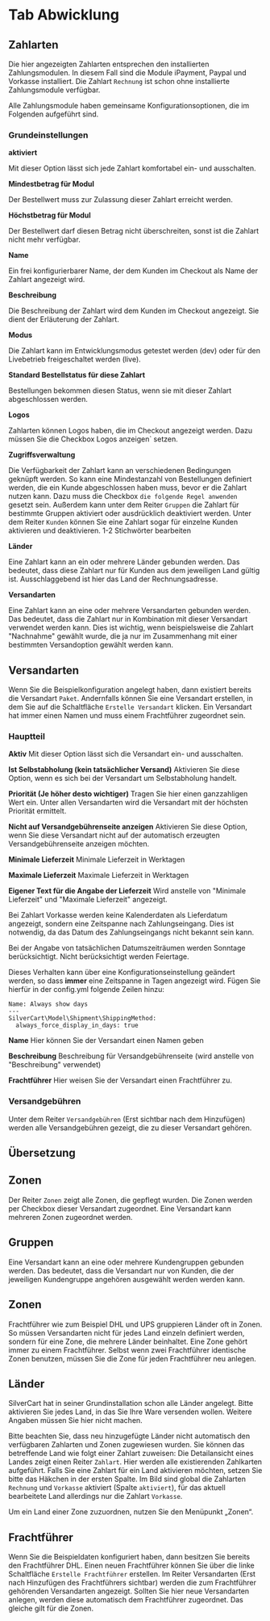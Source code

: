 # Tab Abwicklung

## Zahlarten

Die hier angezeigten Zahlarten entsprechen den installierten Zahlungsmodulen. In diesem Fall sind die Module iPayment, Paypal und Vorkasse installiert. Die Zahlart `Rechnung` ist schon ohne installierte Zahlungsmodule verfügbar.

Alle Zahlungsmodule haben gemeinsame Konfigurationsoptionen, die im Folgenden aufgeführt sind.

### Grundeinstellungen

**aktiviert**

Mit dieser Option lässt sich jede Zahlart komfortabel ein- und ausschalten.

**Mindestbetrag für Modul**

Der Bestellwert muss zur Zulassung dieser Zahlart erreicht werden.

**Höchstbetrag für Modul**

Der Bestellwert darf diesen Betrag nicht überschreiten, sonst ist die Zahlart nicht mehr verfügbar.

**Name**

Ein frei konfigurierbarer Name, der dem Kunden im Checkout als Name der Zahlart angezeigt wird.

**Beschreibung**

Die Beschreibung der Zahlart wird dem Kunden im Checkout angezeigt. Sie dient der Erläuterung der Zahlart.

**Modus**

Die Zahlart kann im Entwicklungsmodus getestet werden (dev) oder für den Livebetrieb freigeschaltet werden (live).

**Standard Bestellstatus für diese Zahlart**

Bestellungen bekommen diesen Status, wenn sie mit dieser Zahlart abgeschlossen werden.

**Logos**

Zahlarten können Logos haben, die im Checkout angezeigt werden. Dazu müssen Sie die Checkbox Logos anzeigen` setzen.

**Zugriffsverwaltung**

Die Verfügbarkeit der Zahlart kann an verschiedenen Bedingungen geknüpft werden. So kann eine Mindestanzahl von Bestellungen definiert werden, die ein Kunde abgeschlossen haben muss, bevor er die Zahlart nutzen kann. Dazu muss die Checkbox `die folgende Regel anwenden` gesetzt sein. Außerdem kann unter dem Reiter `Gruppen` die Zahlart für bestimmte Gruppen aktiviert oder ausdrücklich deaktiviert werden. Unter dem Reiter `Kunden` können Sie eine Zahlart sogar für einzelne Kunden aktivieren und deaktivieren.
1-2  Stichwörter bearbeiten

**Länder**

Eine Zahlart kann an ein oder mehrere Länder gebunden werden. Das bedeutet, dass diese Zahlart nur für Kunden aus dem jeweiligen Land gültig ist. Ausschlaggebend ist hier das Land der Rechnungsadresse.

**Versandarten**

Eine Zahlart kann an eine oder mehrere Versandarten gebunden werden. Das bedeutet, dass die Zahlart nur in Kombination mit dieser Versandart verwendet werden kann. Dies ist wichtig, wenn beispielsweise die Zahlart "Nachnahme" gewählt wurde, die ja nur im Zusammenhang mit einer bestimmten Versandoption gewäh​lt werden kann.

## Versandarten
Wenn Sie die Beispielkonfiguration angelegt haben, dann existiert bereits die Versandart `Paket`. Andernfalls können Sie eine Versandart erstellen, in dem Sie auf die Schaltfläche `Erstelle Versandart` klicken. Ein Versandart hat immer einen Namen und muss einem Frachtführer zugeordnet sein. 

### Hauptteil
**Aktiv**
Mit dieser Option lässt sich die Versandart ein- und ausschalten.

**Ist Selbstabholung (kein tatsächlicher Versand)**
Aktivieren Sie diese Option, wenn es sich bei der Versandart um Selbstabholung handelt.

**Priorität (Je höher desto wichtiger)**
Tragen Sie hier einen ganzzahligen Wert ein. Unter allen Versandarten wird die Versandart mit der höchsten Priorität ermittelt.

**Nicht auf Versandgebührenseite anzeigen**
Aktivieren Sie diese Option, wenn Sie diese Versandart nicht auf der automatisch erzeugten Versandgebührenseite anzeigen möchten.

**Minimale Lieferzeit**
Minimale Lieferzeit in Werktagen

**Maximale Lieferzeit**
Maximale Lieferzeit in Werktagen

**Eigener Text für die Angabe der Lieferzeit**
Wird anstelle von "Minimale Lieferzeit" und "Maximale Lieferzeit" angezeigt.

Bei Zahlart Vorkasse werden keine Kalenderdaten als Lieferdatum angezeigt, sondern eine Zeitspanne nach Zahlungseingang. 
Dies ist notwendig, da das Datum des Zahlungseingangs nicht bekannt sein kann.

Bei der Angabe von tatsächlichen Datumszeiträumen werden Sonntage berücksichtigt. Nicht berücksichtigt werden Feiertage.

Dieses Verhalten kann über eine Konfigurationseinstellung geändert werden, so dass **immer** eine Zeitspanne in Tagen angezeigt wird. Fügen Sie hierfür in der
config.yml folgende Zeilen hinzu:

    Name: Always show days
    ---
    SilverCart\Model\Shipment\ShippingMethod:
      always_force_display_in_days: true

**Name**
Hier können Sie der Versandart einen Namen geben

**Beschreibung**
Beschreibung für Versandgebührenseite (wird anstelle von "Beschreibung" verwendet)

**Frachtführer**
Hier weisen Sie der Versandart einen Frachtführer zu.


### Versandgebühren

Unter dem Reiter `Versandgebühren` (Erst sichtbar nach dem Hinzufügen) werden alle Versandgebühren gezeigt, die zu dieser Versandart gehören. 

## Übersetzung

## Zonen

Der Reiter `Zonen` zeigt alle Zonen, die gepflegt wurden. Die Zonen werden per Checkbox dieser Versandart zugeordnet. Eine Versandart kann mehreren Zonen zugeordnet werden.

## Gruppen
Eine Versandart kann an eine oder mehrere Kundengruppen gebunden werden. Das bedeutet, dass die Versandart nur von Kunden, die der jeweiligen Kundengruppe angehören ausgewählt werden werden kann.

## Zonen

Frachtführer wie zum Beispiel DHL und UPS gruppieren Länder oft in Zonen. So müssen Versandarten nicht für jedes Land einzeln definiert werden, sondern für eine Zone, die mehrere Länder beinhaltet. Eine Zone gehört immer zu einem Frachtführer. Selbst wenn zwei Frachtführer identische Zonen benutzen, müssen Sie die Zone für jeden Frachtführer neu anlegen.

## Länder

SilverCart hat in seiner Grundinstallation schon alle Länder angelegt. Bitte aktivieren Sie jedes Land, in das Sie Ihre Ware versenden wollen.
Weitere Angaben müssen Sie hier nicht machen. 

Bitte beachten Sie, dass neu hinzugefügte Länder nicht automatisch den verfügbaren Zahlarten und Zonen zugewiesen wurden. Sie können das betreffende Land wie folgt einer Zahlart zuweisen:
Die Detailansicht eines Landes zeigt einen Reiter `Zahlart`. Hier werden alle existierenden Zahlkarten aufgeführt. Falls Sie eine Zahlart für ein Land aktivieren möchten, setzen Sie bitte das Häkchen in der ersten Spalte. Im Bild sind global die Zahlarten `Rechnung` und `Vorkasse` aktiviert (Spalte `aktiviert`), für das aktuell bearbeitete Land allerdings nur die Zahlart `Vorkasse`.

Um ein Land einer Zone zuzuordnen, nutzen Sie den Menüpunkt „Zonen“.

## Frachtführer

Wenn Sie die Beispieldaten konfiguriert haben, dann besitzen Sie bereits den Frachtführer DHL. Einen neuen Frachtführer können Sie über die linke Schaltfläche `Erstelle Frachtführer` erstellen. Im Reiter Versandarten (Erst nach Hinzufügen des Frachtführers sichtbar) werden die zum Frachtführer gehörenden Versandarten angezeigt. Sollten Sie hier neue Versandarten anlegen, werden diese automatisch dem Frachtführer zugeordnet. Das gleiche gilt für die Zonen.
